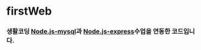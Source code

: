 # firstWeb
### 생활코딩 [Node.js-mysql](https://www.opentutorials.org/course/3347)과 [Node.js-express](https://www.opentutorials.org/course/3370)수업을 연동한 코드입니다. 
